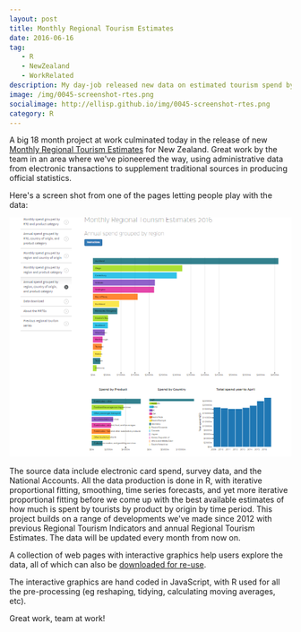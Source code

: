 ```yaml
---
layout: post
title: Monthly Regional Tourism Estimates
date: 2016-06-16
tag: 
   - R
   - NewZealand
   - WorkRelated
description: My day-job released new data on estimated tourism spend by region in New Zealand, by month.
image: /img/0045-screenshot-rtes.png
socialimage: http://ellisp.github.io/img/0045-screenshot-rtes.png
category: R
---
```


A big 18 month project at work culminated today in the release of new [Monthly Regional Tourism Estimates](http://www.mbie.govt.nz/info-services/sectors-industries/tourism/tourism-research-data/monthly-regional-tourism-estimates) for New Zealand.  Great work by the team in an area where we've pioneered the way, using administrative data from electronic transactions to supplement traditional sources in producing official statistics.

Here's a screen shot from one of the pages letting people play with the data:

[![MRTES](/img/0045-screenshot-rtes.png)](http://www.mbie.govt.nz/info-services/sectors-industries/tourism/tourism-research-data/monthly-regional-tourism-estimates/annual-spend-grouped-by-region-country-of-origin-and-product-category)

The source data include electronic card spend, survey data, and the National Accounts.  All the data production is done in R, with iterative proportional fitting, smoothing, time series forecasts, and yet more iterative proportional fitting before we come up with the best available estimates of how much is spent by tourists by product by origin by time period.  This project builds on a range of developments we've made since 2012 with previous Regional Tourism Indicators and annual Regional Tourism Estimates.  The data will be updated every month from now on.

A collection of web pages with interactive graphics help users explore the data, all of which can also be [downloaded for re-use](http://www.mbie.govt.nz/info-services/sectors-industries/tourism/tourism-research-data/monthly-regional-tourism-estimates/data-download).

The interactive graphics are hand coded in JavaScript, with R used for all the pre-processing (eg reshaping, tidying, calculating moving averages, etc).

Great work, team at work!